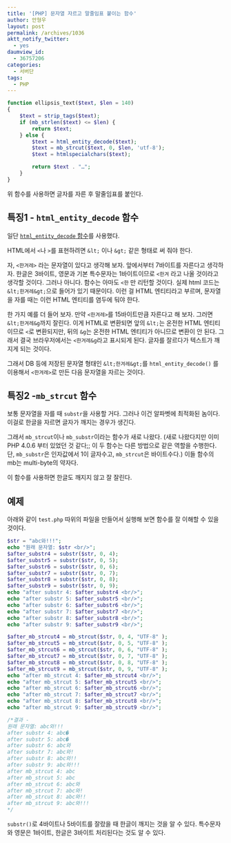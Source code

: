 ```yaml
---
title: '[PHP] 문자열 자르고 말줄임표 붙이는 함수'
author: 안형우
layout: post
permalink: /archives/1036
aktt_notify_twitter:
  - yes
daumview_id:
  - 36757206
categories:
  - 서버단
tags:
  - PHP
---
```


~~~ php
function ellipsis_text($text, $len = 140)
{
    $text = strip_tags($text);
    if (mb_strlen($text) <= $len) {
        return $text;
    } else {
        $text = html_entity_decode($text);
        $text = mb_strcut($text, 0, $len, 'utf-8');
        $text = htmlspecialchars($text);

        return $text . "…";
    }
}
~~~

위 함수를 사용하면 글자를 자른 후 말줄임표를 붙인다.

## 특징1 - `html_entity_decode` 함수

일단 [`html_entity_decode` 함수][1]를 사용했다.

HTML에서 `<`나 `>`를 표현하려면 `&lt;` 이나 `&gt;` 같은 형태로 써 줘야 한다.

자, `<한겨레>` 라는 문자열이 있다고 생각해 보자. 앞에서부터 7바이트를 자른다고 생각하자. 한글은 3바이트, 영문과 기본 특수문자는 1바이트이므로 `<한겨` 라고 나올 것이라고 생각할 것이다. 그러나 아니다. 함수는 아마도 `<한` 만 리턴할 것이다. 실제 html 코드는 `&lt;한겨레&gt;`으로 들어가 있기 때문이다. 이런 걸 HTML 엔티티라고 부르며, 문자열을 자를 때는 이런 HTML 엔티티를 염두에 둬야 한다.

한 가지 예를 더 들어 보자. 만약 `<한겨레>`를 15바이트만큼 자른다고 해 보자. 그러면 `&lt;한겨레&g`까지 잘린다. 이게 HTML로 변환되면 앞의 `&lt;`는 온전한 HTML 엔티티이므로 `<`로 변환되지만, 뒤의 `&g`는 온전한 HTML 엔티티가 아니므로 변환이 안 된다. 그래서 결국 브라우저에서는 `<한겨레&g`라고 표시되게 된다. 글자를 잘르다가 텍스트가 깨지게 되는 것이다.

그래서 DB 등에 저장된 문자열 형태인 `&lt;한겨레&gt;`를 `html_entity_decode()` 를 이용해서 `<한겨레>`로 만든 다음 문자열을 자르는 것이다.

## 특징2 -`mb_strcut` 함수

보통 문자열을 자를 때 `substr`을 사용할 거다. 그러나 이건 알파벳에 최적화된 놈이다. 이걸로 한글을 자르면 글자가 깨지는 경우가 생긴다.

그래서 `mb_strcut`이나 `mb_substr`이라는 함수가 새로 나왔다. (새로 나왔다지만 이미 PHP 4.0.6 부터 있었던 것 같다;; 이 두 함수는 다른 방법으로 같은 역할을 수행한다. 단, `mb_substr`은 인자값에서 1이 글자수고, `mb_strcut`은 바이트수다.) 이들 함수의 mb는 multi-byte의 약자다.

이 함수를 사용하면 한글도 깨지지 않고 잘 잘린다.

## 예제

아래와 같이 `test.php` 따위의 파일을 만들어서 실행해 보면 함수를 잘 이해할 수 있을 것이다.

~~~ php
$str = "abc와!!!";
echo "원래 문자열: $str <br/>";
$after_substr4 = substr($str, 0, 4);
$after_substr5 = substr($str, 0, 5);
$after_substr6 = substr($str, 0, 6);
$after_substr7 = substr($str, 0, 7);
$after_substr8 = substr($str, 0, 8);
$after_substr9 = substr($str, 0, 9);
echo "after substr 4: $after_substr4 <br/>";
echo "after substr 5: $after_substr5 <br/>";
echo "after substr 6: $after_substr6 <br/>";
echo "after substr 7: $after_substr7 <br/>";
echo "after substr 8: $after_substr8 <br/>";
echo "after substr 9: $after_substr9 <br/>";

$after_mb_strcut4 = mb_strcut($str, 0, 4, "UTF-8" );
$after_mb_strcut5 = mb_strcut($str, 0, 5, "UTF-8" );
$after_mb_strcut6 = mb_strcut($str, 0, 6, "UTF-8" );
$after_mb_strcut7 = mb_strcut($str, 0, 7, "UTF-8" );
$after_mb_strcut8 = mb_strcut($str, 0, 8, "UTF-8" );
$after_mb_strcut9 = mb_strcut($str, 0, 9, "UTF-8" );
echo "after mb_strcut 4: $after_mb_strcut4 <br/>";
echo "after mb_strcut 5: $after_mb_strcut5 <br/>";
echo "after mb_strcut 6: $after_mb_strcut6 <br/>";
echo "after mb_strcut 7: $after_mb_strcut7 <br/>";
echo "after mb_strcut 8: $after_mb_strcut8 <br/>";
echo "after mb_strcut 9: $after_mb_strcut9 <br/>";

/*결과 -
원래 문자열: abc와!!!
after substr 4: abc�
after substr 5: abc�
after substr 6: abc와
after substr 7: abc와!
after substr 8: abc와!!
after substr 9: abc와!!!
after mb_strcut 4: abc
after mb_strcut 5: abc
after mb_strcut 6: abc와
after mb_strcut 7: abc와!
after mb_strcut 8: abc와!!
after mb_strcut 9: abc와!!!
*/
~~~

`substr()`로 4바이트나 5바이트를 잘랐을 때 한글이 깨지는 것을 알 수 있다. 특수문자와 영문은 1바이트, 한글은 3바이트 처리된다는 것도 알 수 있다.

 [1]: https://www.php.net/manual/en/function.html-entity-decode.php